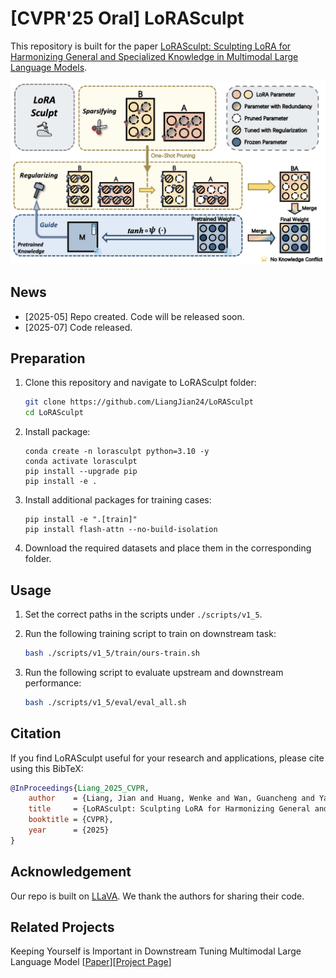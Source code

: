 # [CVPR'25 Oral] LoRASculpt

This repository is built for the paper [LoRASculpt: Sculpting LoRA for Harmonizing General and Specialized Knowledge in Multimodal Large Language Models](https://arxiv.org/abs/2503.16843).

<div align="center">
<img alt="method" src="images/LoRASculpt.png">
</div>

## News
* [2025-05] Repo created. Code will be released soon.
* [2025-07] Code released.


## Preparation
1. Clone this repository and navigate to LoRASculpt folder:
    ```bash
    git clone https://github.com/LiangJian24/LoRASculpt
    cd LoRASculpt
    ```

2. Install package:
    ```Shell
    conda create -n lorasculpt python=3.10 -y
    conda activate lorasculpt
    pip install --upgrade pip
    pip install -e .
    ```

3. Install additional packages for training cases:
    ```
    pip install -e ".[train]"
    pip install flash-attn --no-build-isolation
    ```

4. Download the required datasets and place them in the corresponding folder.


## Usage
1. Set the correct paths in the scripts under `./scripts/v1_5`.

2. Run the following training script to train on downstream task:
    ```bash
    bash ./scripts/v1_5/train/ours-train.sh
    ```

3. Run the following script to evaluate upstream and downstream performance:
   ```bash
   bash ./scripts/v1_5/eval/eval_all.sh
   ```


## Citation
If you find LoRASculpt useful for your research and applications, please cite using this BibTeX:
```bibtex
@InProceedings{Liang_2025_CVPR,
    author    = {Liang, Jian and Huang, Wenke and Wan, Guancheng and Yang, Qu and Ye, Mang},
    title     = {LoRASculpt: Sculpting LoRA for Harmonizing General and Specialized Knowledge in Multimodal Large Language Models},
    booktitle = {CVPR},
    year      = {2025}
}
```

## Acknowledgement
Our repo is built on [LLaVA](https://github.com/haotian-liu/LLaVA). We thank the authors for sharing their code.


## Related Projects
Keeping Yourself is Important in Downstream Tuning Multimodal Large Language Model
[[Paper](https://arxiv.org/abs/2503.04543)][[Project Page](https://github.com/WenkeHuang/Awesome-MLLM-Tuning)]
